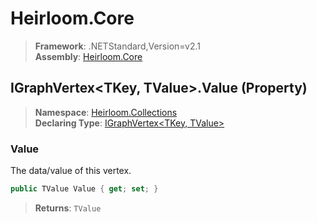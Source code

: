 # Heirloom.Core

> **Framework**: .NETStandard,Version=v2.1  
> **Assembly**: [Heirloom.Core][0]

## IGraphVertex\<TKey, TValue>.Value (Property)

> **Namespace**: [Heirloom.Collections][0]  
> **Declaring Type**: [IGraphVertex\<TKey, TValue>][1]

### Value

The data/value of this vertex.

```cs
public TValue Value { get; set; }
```

> **Returns**: `TValue`

[0]: ../../../Heirloom.Core.md
[1]: ../IGraphVertex[TKey,TValue].md
